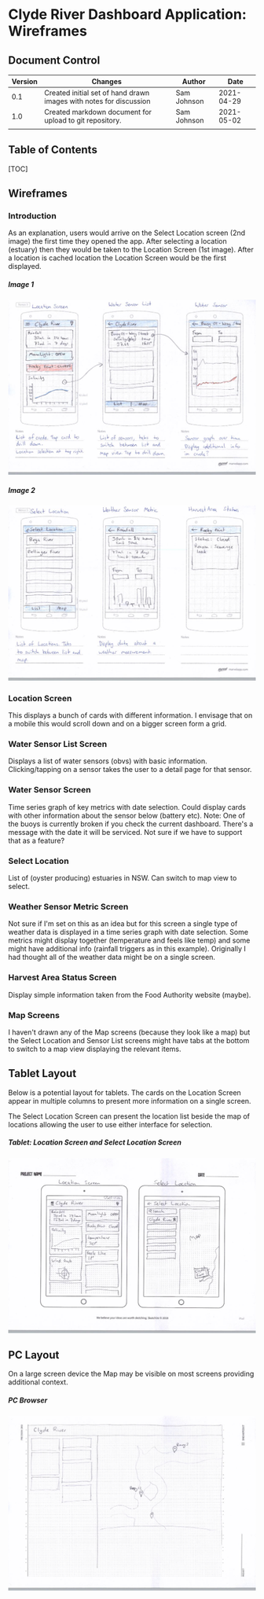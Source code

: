 

# Clyde River Dashboard Application: Wireframes




## Document Control

| Version | Changes                                                      | Author      | Date       |
| ------- | ------------------------------------------------------------ | ----------- | ---------- |
| 0.1     | Created initial set of hand drawn images with notes for discussion | Sam Johnson | 2021-04-29 |
| 1.0     | Created markdown document for upload to git repository.      | Sam Johnson | 2021-05-02 |
|         |                                                              |             |            |

## Table of Contents


[TOC]

## Wireframes

### Introduction

As an explanation, users would arrive on the Select Location screen (2nd image) the first time they opened the app. After selecting a location (estuary) then they would be taken to the Location Screen (1st image). After a location is cached location the Location Screen would be the first displayed. 

##### Image 1

![2021-04-29_mockups_1](images\2021-04-29_mockups_1.png)



##### Image 2

![2021-04-29_mockups_2](images\2021-04-29_mockups_2.png)



### Location Screen 

This displays a bunch of cards with different information. I envisage that on a mobile this would scroll down and on a bigger screen form a grid. 

### Water Sensor List Screen 

Displays a list of water sensors (obvs) with basic information. Clicking/tapping on a sensor takes the user to a detail page for that sensor. 

### Water Sensor Screen 

Time series graph of key metrics with date selection. Could display cards with other information about the sensor below (battery etc). Note: One of the buoys is currently broken if you check the current dashboard. There's a message with the date it will be serviced. Not sure if we have to support that as a feature? 

### Select Location 

List of (oyster producing) estuaries in NSW. Can switch to map view to select. 

### Weather Sensor Metric Screen 

Not sure if I'm set on this as an idea but for this screen a single type of weather data is displayed in a time series graph with date selection. Some metrics might display together (temperature and feels like temp) and some might have additional info (rainfall triggers as in this example). Originally I had thought all of the weather data might be on a single screen.  

### Harvest Area Status Screen 

Display simple information taken from the Food Authority website (maybe). 

### Map Screens

I haven't drawn any of the Map screens (because they look like a map) but the Select Location and Sensor List screens might have tabs at the bottom to switch to a map view displaying the relevant items.



## Tablet Layout

Below is a potential layout for tablets. The cards on the Location Screen appear in multiple columns to present more information on a single screen.

The Select Location Screen can present the location list beside the map of locations allowing the user to use either interface for selection.

##### Tablet: Location Screen and Select Location Screen

![Tablet Layout](images\2021-05-06_mockups_3.png)



## PC Layout

On a large screen device the Map may be visible on most screens providing additional context. 

##### PC Browser

![Tablet Layout](images\2021-05-06_mockups_4.png)

